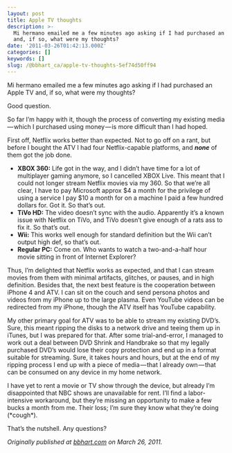 ```yaml
---
layout: post
title: Apple TV thoughts
description: >-
  Mi hermano emailed me a few minutes ago asking if I had purchased an Apple TV
  and, if so, what were my thoughts?
date: '2011-03-26T01:42:13.000Z'
categories: []
keywords: []
slug: /@bbhart_ca/apple-tv-thoughts-5ef74d50ff94
---
```


Mi hermano emailed me a few minutes ago asking if I had purchased an Apple TV and, if so, what were my thoughts?

Good question.

So far I’m happy with it, though the process of converting my existing media — which I purchased using money — is more difficult than I had hoped.

First off, Netflix works better than expected. Not to go off on a rant, but before I bought the ATV I had four Netflix-capable platforms, and **_none_** of them got the job done.

*   **XBOX 360:** Life got in the way, and I didn’t have time for a lot of multiplayer gaming anymore, so I cancelled XBOX Live. This meant that I could not longer stream Netflix movies via my 360. So that we’re all clear, I have to pay Microsoft approx $4 a month for the privilege of using a service I pay $10 a month for on a machine I paid a few hundred dollars for. Got it. So that’s out.
*   **TiVo HD:** The video doesn’t sync with the audio. Apparently it’s a known issue with Netflix on TiVo, and TiVo doesn’t give enough of a rats ass to fix it. So that’s out.
*   **Wii:** This works well enough for standard definition but the Wii can’t output high def, so that’s out.
*   **Regular PC:** Come on. Who wants to watch a two-and-a-half hour movie sitting in front of Internet Explorer?

Thus, I’m delighted that Netflix works as expected, and that I can stream movies from them with minimal artifacts, glitches, or pauses, and in high definition. Besides that, the next best feature is the cooperation between iPhone 4 and ATV. I can sit on the couch and send persona photos and videos from my iPhone up to the large plasma. Even YouTube videos can be redirected from my iPhone, though the ATV itself has YouTube capability.

My other primary goal for ATV was to be able to stream my existing DVD’s. Sure, this meant ripping the disks to a network drive and teeing them up in iTunes, but I was prepared for that. After some trial-and-error, I managed to work out a deal between DVD Shrink and Handbrake so that my legally purchased DVD’s would lose their copy protection and end up in a format suitable for streaming. Sure, it takes hours and hours, but at the end of my ripping process I end up with a piece of media — that I already own — that can be consumed on any device in my home network.

I have yet to rent a movie or TV show through the device, but already I’m disappointed that NBC shows are unavailable for rent. I’ll find a labor-intensive workaround, but they’re missing an opportunity to make a few bucks a month from me. Their loss; I’m sure they know what they’re doing (\*cough\*).

That’s the nutshell. Any questions?

_Originally published at_ [_bbhart.com_](https://bbhart.com/apple-tv-thoughts-567e71867802) _on March 26, 2011._

